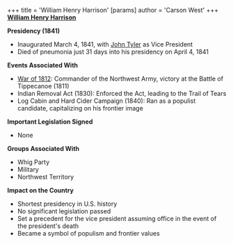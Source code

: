 +++
 title = 'William Henry Harrison'
[params]
	author = 'Carson West'
+++
**[William Henry Harrison](./../william-henry-harrison/)**

**Presidency (1841)**

* Inaugurated March 4, 1841, with [John Tyler](./../john-tyler/) as Vice President
* Died of pneumonia just 31 days into his presidency on April 4, 1841

**Events Associated With**

* [War of 1812](./../war-of-1812/): Commander of the Northwest Army, victory at the Battle of Tippecanoe (1811)
* Indian Removal Act (1830): Enforced the Act, leading to the Trail of Tears
* Log Cabin and Hard Cider Campaign (1840): Ran as a populist candidate, capitalizing on his frontier image

**Important Legislation Signed**

* None

**Groups Associated With**

* Whig Party
* Military
* Northwest Territory

**Impact on the Country**

* Shortest presidency in U.S. history
* No significant legislation passed
* Set a precedent for the vice president assuming office in the event of the president's death
* Became a symbol of populism and frontier values